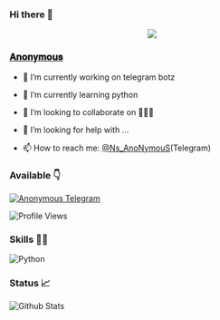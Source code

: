 ### Hi there 👋

<!--
**Ns-AnoNymouS/Ns-AnoNymouS** is a ✨ _special_ ✨ repository because its `README.md` (this file) appears on your GitHub profile.

Here are some ideas to get you started:

- 🔭 I’m currently working on ...
- 🌱 I’m currently learning ...
- 👯 I’m looking to collaborate on ...
- 🤔 I’m looking for help with ...
- 💬 Ask me about ...
- 📫 How to reach me: ...
- 😄 Pronouns: ...
- ⚡ Fun fact: ...
-->

<p align="center">
<img src="https://telegra.ph/file/661f584f5aecc25011d9b.jpg" target=https://telegram.dog/Ns_AnoNymouS>

### [𝐀𝐧𝐨𝐧𝐲𝐦𝐨𝐮𝐬](https://telegram.dog/Ns_AnoNymouS)

- 🔭 I’m currently working on telegram botz

- 🌱 I’m currently learning python

- 👯 I’m looking to collaborate on 🤷🏻‍♂️

- 🤔 I’m looking for help with ...

- 📫 How to reach me: [@Ns_AnoNymouS](https://telegram.dog/Ns_AnoNymouS)(Telegram)

### Available 👇

[![Anonymous Telegram](https://cdn.jsdelivr.net/npm/simple-icons@3.2.0/icons/telegram.svg)](https://telegram.dog/Ns_AnoNymouS)


![Profile Views](https://hits.seeyoufarm.com/api/count/incr/badge.svg?url=https://github.com/Ns_AnoNymouS/&title=Profile%20Views)


### Skills 👨‍💻
![Python](https://cdn.jsdelivr.net/npm/simple-icons@3.2.0/icons/python.svg)


### Status 📈

![Github Stats](https://github-readme-stats.vercel.app/api?username=Ns-AnoNymouS&show_icons=true&title_color=333&icon_color=333&include_all_commits=true&theme=onedark&cache_seconds=86400)
